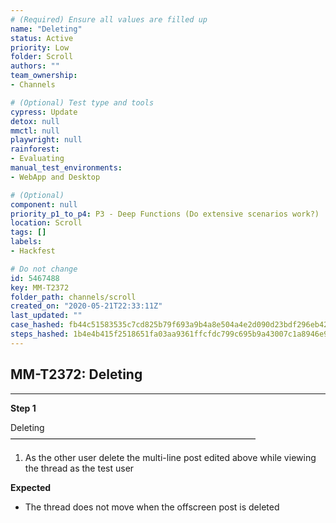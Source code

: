```yaml
---
# (Required) Ensure all values are filled up
name: "Deleting"
status: Active
priority: Low
folder: Scroll
authors: ""
team_ownership: 
- Channels

# (Optional) Test type and tools
cypress: Update
detox: null
mmctl: null
playwright: null
rainforest: 
- Evaluating
manual_test_environments: 
- WebApp and Desktop

# (Optional)
component: null
priority_p1_to_p4: P3 - Deep Functions (Do extensive scenarios work?)
location: Scroll
tags: []
labels: 
- Hackfest

# Do not change
id: 5467488
key: MM-T2372
folder_path: channels/scroll
created_on: "2020-05-21T22:33:11Z"
last_updated: ""
case_hashed: fb44c51583535c7cd825b79f693a9b4a8e504a4e2d090d23bdf296eb4204ebe14d5f108592d845e93d8293cd390ec507
steps_hashed: 1b4e4b415f2518651fa03aa9361ffcfdc799c695b9a43007c1a8946e9889ad4ceb9ec8cb74dd652a45194d9646c4a1e7
---
```


## MM-T2372: Deleting

---

**Step 1**

Deleting\
————————————————————————————

1. As the other user delete the multi-line post edited above while viewing the thread as the test user

**Expected**

- The thread does not move when the offscreen post is deleted
